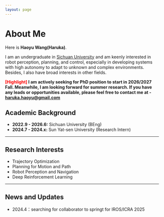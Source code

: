 ```yaml
---
layout: page
---
```


# About Me


Here is **Haoyu Wang(Haruka)**.

I am an undergraduate in [Sichuan University](https://en.scu.edu.cn/) and am keenly interested in robot perception, planning, and control, especially in developing systems with high autonomy to adapt to unknown and complex environments. Besides, I also have broad interests in other fields.


**<font color='red'>[Highlight]</font> I am actively seeking for PhD position to start in 2026/2027 Fall. Meanwhile, I am looking forward for summer research. If you have any leads or opportunities available, please feel free to contact me at - haruka.haoyu@gmail.com**


## Academic Background

- **2022.9 - 2026.6:** Sichuan University (BEng)
- **2024.7 - 2024.x:** Sun Yat-sen University (Research Intern)


---

## Research Interests

- Trajectory Optimization
- Planning for Motion and Path
- Robot Perception and Navigation
- Deep Reinforcement Learning


---

## News and Updates

- 2024.4：searching for collaborator to springt for IROS/ICRA 2025